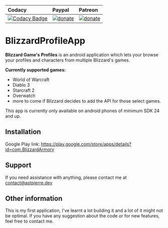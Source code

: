 | Codacy | Paypal | Patreon |
| :----- | :----- | :------ |
| [![Codacy Badge](https://api.codacy.com/project/badge/Grade/060c4a5fc578468cbfc43c0386900a3f)](https://www.codacy.com?utm_source=github.com&amp;utm_medium=referral&amp;utm_content=alexchaoss/Blizzard-Armory&amp;utm_campaign=Badge_Grade) | [![donate](https://img.shields.io/badge/donate-PayPal-blue.svg)](paypal.me/astpierredev) | [![donate](https://img.shields.io/badge/donate-Patreon-blue.svg)](https://www.patreon.com/astpierredev)

# BlizzardProfileApp  
  
__Blizzard Game's Profiles__ is an android application which lets your browse your profiles and characters from multiple Blizzard's games. 

__Currently supported games:__
- World of Warcraft
- Diablo 3
- Starcraft 2
- Overwatch
- more to come if Blizzard decides to add the API for those select games.

This app is currently only available on android phones of minimum SDK 24 and up. 

## Installation

Google Play link: <https://play.google.com/store/apps/details?id=com.BlizzardArmory>

## Support

If you need assistance with anything, please contact me at contact@astpierre.dev

## Other information

This is my first application, I've learnt a lot building it and a lot of it might not be optimal. If you have any suggestion about the code or for new features, feel free to contact me.
